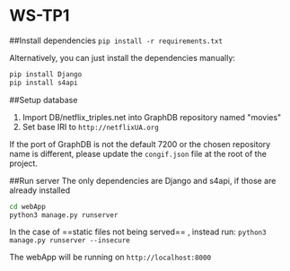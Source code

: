 # WS-TP1

##Install dependencies
`pip install -r requirements.txt`

Alternatively, you can just install the dependencies manually:
```bash
pip install Django
pip install s4api
```

##Setup database
1. Import DB/netflix_triples.net into GraphDB repository named "movies"
2. Set base IRI to `http://netflixUA.org`

If the port of GraphDB is not the default 7200 or the chosen repository name is different, please update the `congif.json` file at the root of the project.

##Run server
The only dependencies are Django and s4api, if those are already installed
```bash
cd webApp
python3 manage.py runserver
```

In the case of ==static files not being served== , instead run:
`python3 manage.py runserver --insecure`

The webApp will be running on `http://localhost:8000`
